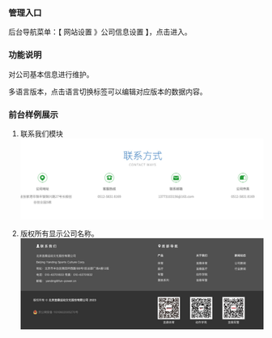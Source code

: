### 管理入口

后台导航菜单：【 网站设置 》公司信息设置 】，点击进入。

### 功能说明

对公司基本信息进行维护。

多语言版本，点击语言切换标签可以编辑对应版本的数据内容。

### 前台样例展示

1. 联系我们模块
![联系我们](/part2/img/company-2.jpg "联系我们")

2. 版权所有显示公司名称。
![版权所有](/part2/img/company-1.jpg "版权所有")